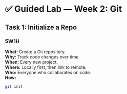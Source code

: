 # ✅ Guided Lab — Week 2: Git

## Task 1: Initialize a Repo

### 5W1H

**What:** Create a Git repository.  
**Why:** Track code changes over time.  
**When:** Every new project.  
**Where:** Locally first, then link to remote.  
**Who:** Everyone who collaborates on code.  
**How:**  
```bash
git init
